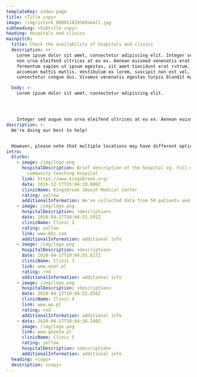 ```yaml
---
templateKey: index-page
title: <Title copy>
image: /img/istock_000011829560small.jpg
subheading: <Subtitle copy>
heading: Hospitals and clinics
mainpitch:
  title: Check the availability of hospitals and clinics
  description: >+
    Lorem ipsum dolor sit amet, consectetur adipiscing elit. Integer sed augue
    non urna eleifend ultrices at eu ex. Aenean euismod venenatis erat. Mauris
    fermentum sapien ut ipsum egestas, sit amet tincidunt erat rutrum. Donec
    accumsan mattis mattis. Vestibulum ex lorem, suscipit non est vel,
    consectetur congue dui. Vivamus venenatis egestas turpis blandit mattis. 

  body: >-
    Lorem ipsum dolor sit amet, consectetur adipiscing elit. 




    Integer sed augue non urna eleifend ultrices at eu ex. Aenean euismod venenatis erat. Mauris fermentum sapien ut ipsum egestas, sit amet tincidunt erat rutrum. Donec accumsan mattis mattis. Vestibulum ex lorem, suscipit non est vel, consectetur congue dui. Vivamus venenatis egestas turpis blandit mattis. Vestibulum pretium nunc in tellus malesuada lobortis. Quisque venenatis sit amet enim id lobortis. Sed at consectetur mi.
description: >-
  We're doing our best to help! 


  However, please note that multiple locations may have different options, contact satellite for specific details. This information is crowd sourced and has not been checked for accuracy.
intro:
  blurbs:
    - image: /img/logo.png
      hospitalDescription: Brief description of the hospital eg. Full-service
        community teaching hospital
      link: https://www.kingsbrook.org/
      date: 2016-12-17T15:04:10.000Z
      clinicName: Kingsbrook Jewish Medical Center
      rating: yellow
      additionalInformation: We've collected data from 50 patients and 3 nurses. Our rating is based on...
    - image: /img/logo.png
      hospitalDescription: <description>
      date: 2020-04-17T10:04:55.591Z
      clinicName: Clinic 2
      rating: yellow
      link: www.bbc.com
      additionalInformation: additional info
    - image: /img/logo.png
      hospitalDescription: <description>
      date: 2020-04-17T10:04:55.627Z
      clinicName: Clinic 3
      link: www.onet.pl
      rating: red
      additionalInformation: additional info
    - image: /img/logo.png
      hospitalDescription: <description>
      date: 2020-04-17T10:04:55.656Z
      clinicName: Clinic 4
      link: www.wp.pl
      rating: red
      additionalInformation: additional info
    - date: 2020-04-17T10:04:58.540Z
      image: /img/logo.png
      link: www.gazeta.pl
      clinicName: Clinic 5
      rating: yellow
      hospitalDescription: <description>
      additionalInformation: additional info
  heading: <copy>
  description: <copy>
---
```

